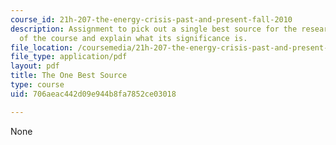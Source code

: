 ```yaml
---
course_id: 21h-207-the-energy-crisis-past-and-present-fall-2010
description: Assignment to pick out a single best source for the research project
  of the course and explain what its significance is.
file_location: /coursemedia/21h-207-the-energy-crisis-past-and-present-fall-2010/706aeac442d09e944b8fa7852ce03018_MIT21H_207F10_best_source.pdf
file_type: application/pdf
layout: pdf
title: The One Best Source
type: course
uid: 706aeac442d09e944b8fa7852ce03018

---
```

None